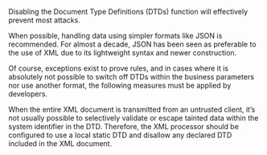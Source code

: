 Disabling the Document Type Definitions (DTDs) function will effectively prevent most attacks.

When possible, handling data using simpler formats like JSON is recommended. For almost a decade, JSON has been seen as preferable to the use of XML due to its lightweight syntax and newer construction.

Of course, exceptions exist to prove rules, and in cases where it is absolutely not possible to switch off DTDs within the business parameters nor use another format, the following measures must be applied by developers.

When the entire XML document is transmitted from an untrusted client, it’s not usually possible to selectively validate or escape tainted data within the system identifier in the DTD. Therefore, the XML processor should be configured to use a local static DTD and disallow any declared DTD included in the XML document.